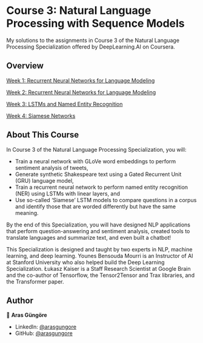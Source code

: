 # Course 3: Natural Language Processing with Sequence Models

My solutions to the assignments in Course 3 of the Natural Language Processing Specialization offered by DeepLearning.AI on Coursera.



## Overview

[Week 1: Recurrent Neural Networks for Language Modeling](SentimentWithDNN)

[Week 2: Recurrent Neural Networks for Language Modeling](DeepNgrams)

[Week 3: LSTMs and Named Entity Recognition](NamedEntityRecognition)

[Week 4: Siamese Networks](QuestionDuplicates)



## About This Course

In Course 3 of the Natural Language Processing Specialization, you will:

- Train a neural network with GLoVe word embeddings to perform sentiment analysis of tweets,
- Generate synthetic Shakespeare text using a Gated Recurrent Unit (GRU) language model,
- Train a recurrent neural network to perform named entity recognition (NER) using LSTMs with linear layers, and
- Use so-called ‘Siamese’ LSTM models to compare questions in a corpus and identify those that are worded differently but have the same meaning.

By the end of this Specialization, you will have designed NLP applications that perform question-answering and sentiment analysis, created tools to translate languages and summarize text, and even built a chatbot!

This Specialization is designed and taught by two experts in NLP, machine learning, and deep learning. Younes Bensouda Mourri is an Instructor of AI at Stanford University who also helped build the Deep Learning Specialization. Łukasz Kaiser is a Staff Research Scientist at Google Brain and the co-author of Tensorflow, the Tensor2Tensor and Trax libraries, and the Transformer paper.



## Author

👤 **Aras Güngöre**

- LinkedIn: [@arasgungore](https://www.linkedin.com/in/arasgungore)
- GitHub: [@arasgungore](https://github.com/arasgungore)

